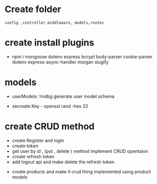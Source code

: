 # Create folder
  
    config ,controller,middleware, models,routes
    

# create install  plugins

 - npm i mongoose dotenv express bcrypt body-parser cookie-parser dotenv express-async-handler morgan slugify

# models
 - userModels: !mdbg generate user model schema 

 - secreate Key - openssl rand -hex 32

# create CRUD method
 - create Register and login 
 - create token 
 - get user by id , (put , delete ) method implement CRUD opentaion   
 - create refresh token
 - add logout api and make delete the refresh token

 <!-- Products -->
- create products and make it crud thing implemented using  product models

